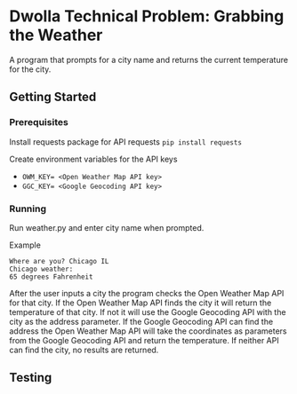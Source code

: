 # Dwolla Technical Problem: Grabbing the Weather
A program that prompts for a city name and returns the current temperature for the city.

## Getting Started
### Prerequisites
Install requests package for API requests 
```pip install requests```

Create environment variables for the API keys
* ```OWM_KEY= <Open Weather Map API key>```
* ```GGC_KEY= <Google Geocoding API key>```
### Running
Run weather.py and enter city name when prompted.

Example
```
Where are you? Chicago IL 
Chicago weather:
65 degrees Fahrenheit 
```

After the user inputs a city the program checks the Open Weather Map API for that city. If the Open Weather Map API finds the city it will return the temperature of that city. If not it will use the Google Geocoding API with the city as the address parameter. If the Google Geocoding API can find the address the Open Weather Map API will take the coordinates as parameters from the Google Geocoding API and return the temperature. If neither API can find the city, no results are returned.

## Testing
